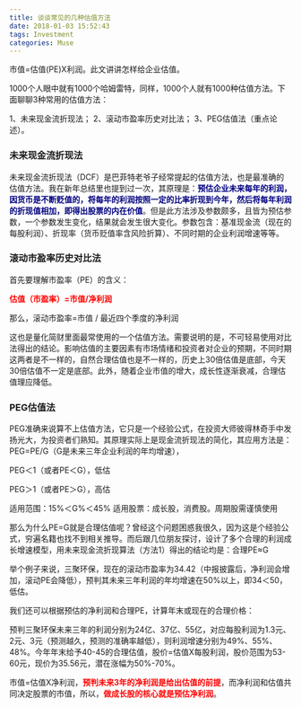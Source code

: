 ```yaml
---
title: 谈谈常见的几种估值方法
date: 2018-01-03 15:52:43
tags: Investment
categories: Muse
---
```


市值=估值(PE)X利润。此文讲讲怎样给企业估值。

1000个人眼中就有1000个哈姆雷特，同样，1000个人就有1000种估值方法。下面聊聊3种常用的估值方法：

1、未来现金流折现法；
2、滚动市盈率历史对比法；
3、PEG估值法（重点论述）。

### 未来现金流折现法

未来现金流折现法（DCF）是巴菲特老爷子经常提起的估值方法，也是最准确的估值方法。我在新年总结里也提到过一次，其原理是：<font color=navy>**预估企业未来每年的利润，因货币是不断贬值的，将每年的利润按照一定的比率折现到今年，然后将每年利润的折现值相加，即得出股票的内在价值**</font>。但是此方法涉及参数颇多，且皆为预估参数，一个参数发生变化，结果就会发生很大变化。参数包含：基准现金流（现在的每股利润）、折现率（货币贬值率含风险折算）、不同时期的企业利润增速等等。

### 滚动市盈率历史对比法

首先要理解市盈率（PE）的含义：

<font color=red>**估值（市盈率）=市值/净利润**</font>

那么，滚动市盈率=市值 / 最近四个季度的净利润

这也是量化简财里面最常使用的一个估值方法。需要说明的是，不可轻易使用对比法得出的结论。影响估值的主要因素有市场情绪和投资者对企业的预期，不同时期这两者是不一样的，自然合理估值也是不一样的，历史上30倍估值是底部，今天30倍估值不一定是底部。此外，随着企业市值的增大，成长性逐渐衰减，合理估值理应降低。

### PEG估值法

PEG准确来说算不上估值方法，它只是一个经验公式，在投资大师彼得林奇手中发扬光大，为投资者们熟知。其原理实际上是现金流折现法的简化，其应用方法是：PEG=PE/G（G是未来三年企业利润的年均增速），

PEG＜1（或者PE＜G），低估

PEG＞1（或者PE＞G），高估

适用范围：15%＜G%＜45%
适用股票：成长股，消费股。周期股需谨慎使用

那么为什么PE=G就是合理估值呢？曾经这个问题困惑我很久，因为这是个经验公式，穷遍名籍也找不到相关推导。而后跟几位朋友探讨，设计了多个合理的利润成长增速模型，用未来现金流折现算法（方法1）得出的结论均是：合理PE≈G

举个例子来说，三聚环保，现在的滚动市盈率为34.42（中报披露后，净利润会增加，滚动PE会降低），预判其未来三年利润的年均增速在50%以上，即34＜50，低估。

我们还可以根据预估的净利润和合理PE，计算年末或现在的合理价格：

预判三聚环保未来三年的利润分别为24亿、37亿、55亿，对应每股利润为1.3元、2元、3元（预测越久，预测的准确率越低），则利润增速分别为49%、55%、48%。今年年末给予40-45的合理估值，股价=估值X每股利润，股价范围为53-60元，现价为35.56元，潜在涨幅为50%-70%。

市值=估值X净利润，<font color = red>**预判未来3年的净利润是给出估值的前提**</font>，而净利润和估值共同决定股票的市值，所以，<font color = red>**做成长股的核心就是预估净利润**</font>。

